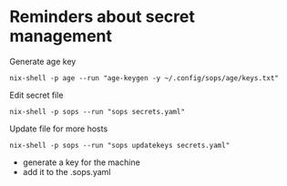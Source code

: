 # Reminders about secret management
Generate age key
```
nix-shell -p age --run "age-keygen -y ~/.config/sops/age/keys.txt"
```

Edit secret file
```
nix-shell -p sops --run "sops secrets.yaml"
```

Update file for more hosts
```
nix-shell -p sops --run "sops updatekeys secrets.yaml"
```

- generate a key for the machine
- add it to the .sops.yaml
